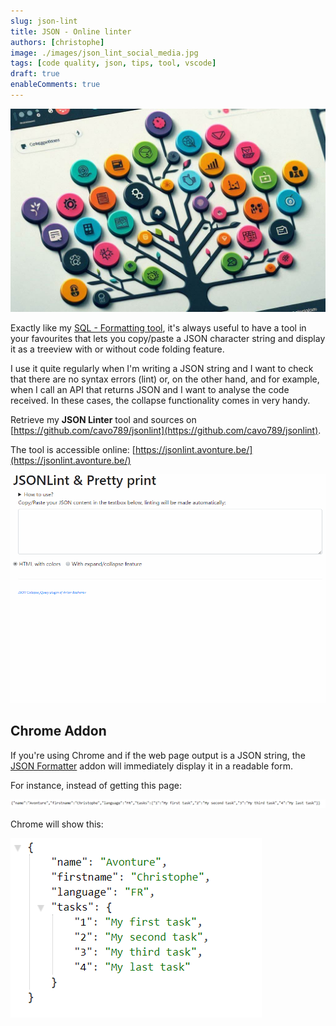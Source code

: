 ```yaml
---
slug: json-lint
title: JSON - Online linter
authors: [christophe]
image: ./images/json_lint_social_media.jpg
tags: [code quality, json, tips, tool, vscode]
draft: true
enableComments: true
---
```

![JSON - Online linter](./images/json_lint_banner.jpg)

Exactly like my [SQL - Formatting tool](/blog/sql-formatter), it's always useful to have a tool in your favourites that lets you copy/paste a JSON character string and display it as a treeview with or without code folding feature.

I use it quite regularly when I'm writing a JSON string and I want to check that there are no syntax errors (lint) or, on the other hand, and for example, when I call an API that returns JSON and I want to analyse the code received.  In these cases, the collapse functionality comes in very handy.

<!-- truncate -->

Retrieve my **JSON Linter** tool and sources on [https://github.com/cavo789/jsonlint](https://github.com/cavo789/jsonlint).

The tool is accessible online: [https://jsonlint.avonture.be/](https://jsonlint.avonture.be/)

![Demo](./images/json_lint_demo.gif)

## Chrome Addon

If you're using Chrome and if the web page output is a JSON string, the [JSON Formatter](https://chromewebstore.google.com/detail/json-formatter/bcjindcccaagfpapjjmafapmmgkkhgoa) addon will immediately display it in a readable form.

For instance, instead of getting this page:

![Json webpage](./images/json_page.png)

Chrome will show this:

![Chrome addon](./images/chrome_addon.png)